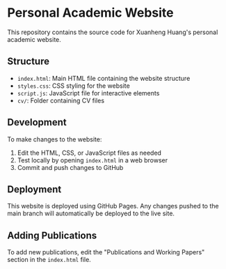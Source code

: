 # Personal Academic Website

This repository contains the source code for Xuanheng Huang's personal academic website.

## Structure

- `index.html`: Main HTML file containing the website structure
- `styles.css`: CSS styling for the website
- `script.js`: JavaScript file for interactive elements
- `cv/`: Folder containing CV files

## Development

To make changes to the website:

1. Edit the HTML, CSS, or JavaScript files as needed
2. Test locally by opening `index.html` in a web browser
3. Commit and push changes to GitHub

## Deployment

This website is deployed using GitHub Pages. Any changes pushed to the main branch will automatically be deployed to the live site.

## Adding Publications

To add new publications, edit the "Publications and Working Papers" section in the `index.html` file.
